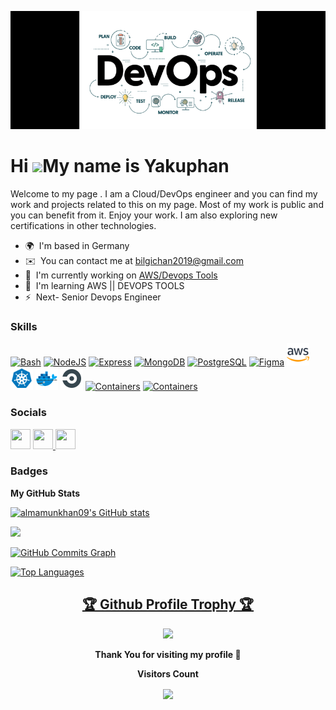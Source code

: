![](https://github.com/Yakuphan-world/Html-forMe/blob/main/Datenschutz-DevOps-iStock-Chavapong-Prateep-Na-Thalang.png)


Hi ![](https://user-images.githubusercontent.com/18350557/176309783-0785949b-9127-417c-8b55-ab5a4333674e.gif)My name is Yakuphan
=====================================================================================================================================



Welcome to my page . I am a Cloud/DevOps engineer and you can find my work and projects related to this on my page. Most of my work is public and you can benefit from it. Enjoy your work. I am also exploring new certifications in other technologies.

* 🌍  I'm based in Germany
* ✉️  You can contact me at [bilgichan2019@gmail.com](mailto:bilgichan2019@gmail.com)
* 🚀  I'm currently working on [AWS/Devops Tools](https://github.com/Yakuphan-world/AWS-Handson)
* 🧠  I'm learning AWS || DEVOPS TOOLS
* ⚡  Next- Senior Devops Engineer

### Skills


<p align="left">
<a href="https://ryanstutorials.net/bash-scripting-tutorial/bash-script.php" target="_blank" rel="noreferrer"><img src="https://github.com/bregman-arie/devops-exercises/blob/master/images/bash.png" width="36" height="36" alt="Bash" /></a>
<a href="https://aws.amazon.com/de/free/?all-free-tier.sort-by=item.additionalFields.SortRank&all-free-tier.sort-order=asc&awsf.Free%20Tier%20Types=*all&awsf.Free%20Tier%20Categories=categories%23compute&trk=d74bd377-a587-4ff8-8bce-27ce52f4b02d&sc_channel=ps&s_kwcid=AL!4422!3!590302464433!e!!g!!amazon-web-services-server&ef_id=Cj0KCQiA_P6dBhD1ARIsAAGI7HCpU-TVLwvudjZtZCsU283q3H37PrTFOEuE6L-fJnkM_Ut2dvRZKUkaAiKtEALw_wcB:G:s&s_kwcid=AL!4422!3!590302464433!e!!g!!amazon-web-services-server" target="_blank" rel="noreferrer"><img src="https://github.com/bregman-arie/devops-exercises/blob/master/images/cloud.png" width="36" height="36" alt="NodeJS" /></a>
<a href="https://de.wikipedia.org/wiki/Hardware" target="_blank" rel="noreferrer"><img src="https://github.com/bregman-arie/devops-exercises/blob/master/images/hardware.png" width="36" height="36" alt="Express" /></a>
<a href="https://www.udemy.com/certificate/UC-be74b709-d96d-4e78-bedc-c4912b4eec8c/" target="_blank" rel="noreferrer"><img src="https://github.com/bregman-arie/devops-exercises/blob/master/images/network.png" width="36" height="36" alt="MongoDB" /></a>
<a href="https://www.linkedin.com/in/yakuphan-bilgic-9b8371239/details/skills/" target="_blank" rel="noreferrer"><img src="https://github.com/bregman-arie/devops-exercises/blob/master/images/python.png" width="36" height="36" alt="PostgreSQL" /></a>
<a href="https://git-scm.com/" target="_blank" rel="noreferrer"><img src="https://github.com/bregman-arie/devops-exercises/blob/master/images/git.png" width="36" height="36" alt="Figma" /></a>
<a href="https://aws.amazon.com/" rel="noreferrer"><img src="https://github.com/almamunkhan09/almamunkhan09/blob/main/icons8-amazon-web-services.svg" width="36" height="36" alt="Figma" /></a>
<a href="https://kubernetes.io/" rel="noreferrer"><img src="https://github.com/almamunkhan09/almamunkhan09/blob/main/icons8-kubernetes.svg" width="36" height="36" alt="K8s" /></a>
<a href="https://www.docker.com/" rel="noreferrer"><img src="https://github.com/almamunkhan09/almamunkhan09/blob/main/icons8-docker.svg" width="36" height="36" alt="Docker" /></a>
<a href="https://circleci.com/" rel="noreferrer"><img src="https://github.com/almamunkhan09/almamunkhan09/blob/main/icons8-circleci.svg" width="36" height="36" alt="CircleCI" /></a>
<a href="images/logos/circleci.png" target="_blank" rel="noreferrer"><img src="https://github.com/bregman-arie/devops-exercises/blob/master/images/containers.png" width="36" height="36" alt="Containers" /></a>
<a href="https://linuxzoo.net/" target="_blank" rel="noreferrer"><img src="https://github.com/bregman-arie/devops-exercises/blob/master/images/logos/linux.png" width="36" height="36" alt="Containers" /></a>



</p>

### Socials

<p align="left"> <a href="https://github.com/Yakuphan-world" target="_blank" rel="noreferrer"><img src="https://raw.githubusercontent.com/danielcranney/readme-generator/main/public/icons/socials/github.svg" width="32" height="32" /></a> <a href="https://www.linkedin.com/in/yakuphan-bilgic/" target="_blank" rel="noreferrer"><img src="https://raw.githubusercontent.com/danielcranney/readme-generator/main/public/icons/socials/linkedin.svg" width="32" height="32" />
<a href="https://www.xing.com/profile/Yakuphan_Bilgic/cv" target="_blank" rel="noreferrer"><img src="https://cdn.worldvectorlogo.com/logos/xing-icon.svg" width="32" height="32" /></a></p>



### Badges

<b>My GitHub Stats</b>

<a href="https://github.com/Yakuphan-world"><img src="https://github-readme-stats.vercel.app/api?username=Yakuphan-world&show_icons=true&hide=&count_private=true&title_color=0891b2&text_color=ffffff&icon_color=0891b2&bg_color=1c1917&hide_border=true&show_icons=true" alt="almamunkhan09's GitHub stats" /></a>

<a href="https://github.com/Yakuphan-world"><img src="https://github-readme-streak-stats.herokuapp.com/?user=Yakuphan-world&stroke=ffffff&background=1c1917&ring=0891b2&fire=0891b2&currStreakNum=ffffff&currStreakLabel=0891b2&sideNums=ffffff&sideLabels=ffffff&dates=ffffff&hide_border=true" /></a>

<a href="https://github.com/Yakuphan-world"><img src="https://activity-graph.herokuapp.com/graph?username=Yakuphan-world&bg_color=1c1917&color=ffffff&line=0891b2&point=ffffff&area_color=1c1917&area=true&hide_border=true&custom_title=GitHub%20Commits%20Graph" alt="GitHub Commits Graph" /></a>

 <a href="https://github.com/Yakuphan-world" align="left"><img src="https://github-readme-stats.vercel.app/api/top-langs/?username=Yakuphan-world&langs_count=10&title_color=0891b2&text_color=ffffff&icon_color=0891b2&bg_color=1c1917&hide_border=true&locale=en&custom_title=Top%20%Languages" alt="Top Languages" /></a> 
 
 <div align="center">
  <a href="#">
    <h2>🏆 Github Profile Trophy 🏆</h2>    
        <img width=1000
      src="https://github-profile-trophy.vercel.app/?username=Yakuphan-world&column=8&theme=onedark&no-frame=true&margin-w=15" />    
  </a>
</div>

<p align="center"><b> Thank You for visiting my profile 🙏</b></p>

<div align="center">
 <b style = {font-weight: 600}>Visitors Count</b>

<p align="center"><img align="center" src="https://profile-counter.glitch.me/{latifyildirim}/count.svg" /></p> 
<br>
</div>


